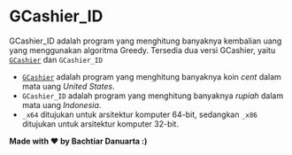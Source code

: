 # GCashier_ID
GCashier_ID adalah program yang menghitung banyaknya kembalian uang yang menggunakan algoritma Greedy. 
Tersedia dua versi GCashier, yaitu [`GCashier`](gihub.com/zentochi/GCashier) dan `GCashier_ID` 
- [`GCashier`](gihub.com/zentochi/GCashier) adalah program yang menghitung banyaknya koin <i>cent</i> dalam mata uang <i>United States</i>.
- `GCashier_ID` adalah program yang menghitung banyaknya <i>rupiah</i> dalam mata uang <i>Indonesia</i>. 
- `_x64` ditujukan untuk arsitektur komputer 64-bit, sedangkan `_x86` ditujukan untuk arsitektur komputer 32-bit.



<b> Made with ❤ by Bachtiar Danuarta :) </b>
